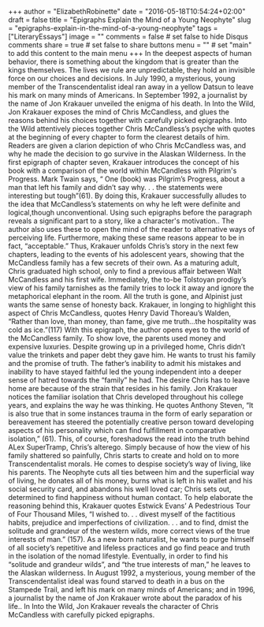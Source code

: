 +++
author = "ElizabethRobinette"
date = "2016-05-18T10:54:24+02:00"
draft = false
title = "Epigraphs Explain the Mind of a Young Neophyte"
slug = "epigraphs-explain-in-the-mind-of-a-young-neophyte"
tags = ["LiteraryEssays"]
image = ""
comments = false     # set false to hide Disqus comments
share = true        # set false to share buttons
menu = ""           # set "main" to add this content to the main menu
+++
In the deepest aspects of human behavior, there is something about the kingdom that is greater than the kings themselves. The lives we rule are unpredictable, they hold an invisible force on our choices and decisions.  In July 1990, a mysterious, young member of the Transcendentalist ideal ran away in a yellow Datsun to leave his mark on many minds of Americans. In September 1992, a journalist by the name of Jon Krakauer unveiled the enigma of his death. In Into the Wild, Jon Krakauer exposes the mind of Chris McCandless, and glues the reasons behind his choices together with carefully picked epigraphs.
Into the Wild attentively pieces together Chris McCandless’s psyche with quotes at the beginning of every chapter to form the clearest details of him. Readers are given a clarion depiction of who Chris McCandless was, and why he made the decision to go survive in the Alaskan Wilderness. In the first epigraph of chapter seven, Krakauer introduces the concept of his book with a comparison of the world within McCandless with Pilgrim's Progress. Mark Twain says, “ One (book) was Pilgrim’s Progress, about a man that left his family and didn’t say why. . . the statements were interesting but tough”(61). By doing this, Krakauer successfully alludes to the idea that McCandless’s statements on why he left were definite and logical,though unconventional. Using such epigraphs before the paragraph reveals a significant part to a story, like a character's motivation.. The author also uses these to open the mind of the reader to alternative ways of perceiving life. Furthermore, making these same reasons appear to be in fact, “acceptable.” Thus,  Krakauer unfolds Chris’s story in the next few chapters, leading to the events of his adolescent years, showing that the McCandless family has a few secrets of their own. As a maturing adult, Chris graduated high school, only to find a previous affair between Walt McCandless and his first wife. Immediately, the to-be Tolstoyan prodigy’s view of his family tarnishes as the family tries to lock it away and ignore the metaphorical elephant in the room. All the truth is gone, and Alpinist just wants the same sense of honesty back.  Krakauer, in longing to highlight this aspect of Chris McCandless, quotes Henry David Thoreau’s Walden, “Rather than love, than money, than fame, give me truth...the hospitality was cold as ice.”(117) With this epigraph, the author opens eyes to the world of the McCandless family. To show love, the parents used money and expensive luxuries. Despite growing up in a privileged home, Chris didn’t value the trinkets and paper debt they gave him. He wants to trust his family and the promise of truth. The father’s inability to admit his mistakes and inability to have stayed faithful led the young independent into a deeper sense of hatred towards the “family” he had.
The desire Chris has to leave home are because of the strain that resides in his family. Jon Krakauer notices the familiar isolation that Chris developed throughout his college years, and explains the way he was thinking. He quotes Anthony Steven, “It is also true that in some instances trauma in the form of early separation  or bereavement has steered the potentially creative person toward developing aspects of his personality which can find fulfillment in comparative isolation,” (61). This, of course, foreshadows the read into the truth behind ALex SuperTramp, Chris’s alterego. Simply because of how the view of his family shattered so painfully, Chris starts to create and hold on to more Transcendentalist morals. He comes to despise society’s way of living, like his parents. The Neophyte cuts all ties between him and the superficial way of living, he donates all of his money, burns what is left in his wallet and his social security card, and abandons his well loved car; Chris sets out, determined to find happiness without human contact. To help elaborate the reasoning behind this, Krakauer quotes Estwick Evans’ A Pedestrious Tour of Four Thousand Miles, “I wished to. . . divest myself of the factitious habits, prejudice and imperfections of civilization. . . and to find, dmist the solitude and grandeur of the western wilds, more correct views of the true interests of man.” (157).  As a new born naturalist, he wants to purge himself of all society’s repetitive and lifeless practices and go find peace and truth in the isolation of the nomad lifestyle. Eventually, in order to find his “solitude and grandeur wilds”, and “the true interests of man,” he leaves to the Alaskan wilderness.
In August 1992, a mysterious, young member of the Transcendentalist ideal was found starved to death in a bus on the Stampede Trail, and left his mark on many minds of Americans; and in 1996, a journalist by the name of Jon Krakauer wrote about the paradox of his life.. In Into the Wild, Jon Krakauer reveals the character of Chris McCandless with carefully picked epigraphs.